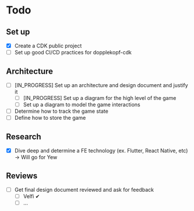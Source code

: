 # Todo

## Set up

- [x] Create a CDK public project
- [ ] Set up good CI/CD practices for dopplekopf-cdk

## Architecture

- [ ] [IN_PROGRESS] Set up an architecture and design document and justify it
    - [ ] [IN_PROGRESS] Set up a diagram for the high level of the game
    - [ ] Set up a diagram to model the game interactions 
- [ ] Determine how to track the game state
- [ ] Define how to store the game

## Research

- [x] Dive deep and determine a FE technology (ex. Flutter, React Native, etc) -> Will go for Yew

## Reviews

- [ ] Get final design document reviewed and ask for feedback
    - [ ] Velfi ✔
    - [ ] ...
